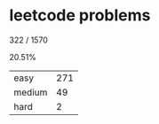 # leetcode problems

322 / 1570

20.51%

|        |     |
| ------ | --- |
| easy   | 271  |
| medium | 49   |
| hard   | 2   |

